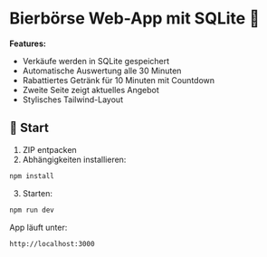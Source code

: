 # Bierbörse Web-App mit SQLite 🍻

**Features:**

- Verkäufe werden in SQLite gespeichert
- Automatische Auswertung alle 30 Minuten
- Rabattiertes Getränk für 10 Minuten mit Countdown
- Zweite Seite zeigt aktuelles Angebot
- Stylisches Tailwind-Layout

## 🚀 Start

1. ZIP entpacken
2. Abhängigkeiten installieren:

```bash
npm install
```

3. Starten:

```bash
npm run dev
```

App läuft unter:

```
http://localhost:3000
```
